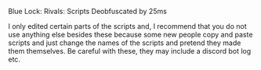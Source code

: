 Blue Lock: Rivals:
Scripts Deobfuscated by 25ms

I only edited certain parts of the scripts and,
I recommend that you do not use anything else besides these because some new people copy and paste scripts and just change the names of the scripts and pretend they made them themselves.
Be careful with these, they may include a discord bot log etc.

